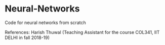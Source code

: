 # Neural-Networks
Code for neural networks from scratch

References: Harish Thuwal (Teaching Assistant for the course COL341, IIT DELHI in fall 2018-19)
